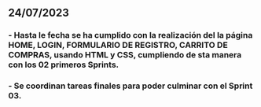 ## 24/07/2023
### - Hasta le fecha se ha cumplido con la realización del la página HOME, LOGIN, FORMULARIO DE REGISTRO, CARRITO DE COMPRAS, usando HTML y CSS, cumpliendo de sta manera con los 02 primeros Sprints.
### - Se coordinan tareas finales para poder culminar con el Sprint 03.
